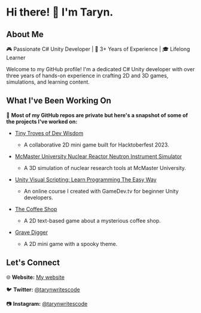 # Hi there! 👋 I'm Taryn.

## About Me

🎮 Passionate C# Unity Developer | 🚀 3+ Years of Experience | 🎓 Lifelong Learner

Welcome to my GitHub profile! I'm a dedicated C# Unity developer with over three years of hands-on experience in crafting 2D and 3D games, simulations, and learning content. 

## What I've Been Working On

📝 **Most of my GitHub repos are private but here's a snapshot of some of the projects I've worked on:**

* [Tiny Troves of Dev Wisdom](https://github.com/TarynMcMillan/TinyTroves)
   - A collaborative 2D mini game built for Hacktoberfest 2023.
   
* [McMaster University Nuclear Reactor Neutron Instrument Simulator](https://tarynmcmillan.com/mcmaster-simulation/)
   - A 3D simulation of nuclear research tools at McMaster University.

* [Unity Visual Scripting: Learn Programming The Easy Way](https://www.gamedev.tv/p/unity-visual-scripting/)
   - An online course I created with GameDev.tv for beginner Unity developers.

* [The Coffee Shop](https://mystic-mill-games.itch.io/the-coffee-shop)
   - A 2D text-based game about a mysterious coffee shop.

* [Grave Digger](https://mystic-mill-games.itch.io/grave-digger)
   - A 2D mini game with a spooky theme.

## Let's Connect

🌐 **Website:** [My website](https://www.tarynmcmillan.com)

🐦 **Twitter:** [@tarynwritescode](https://twitter.com/tarynwritescode)

📷 **Instagram:** [@tarynwritescode](https://www.instagram.com/tarynwritescode)

